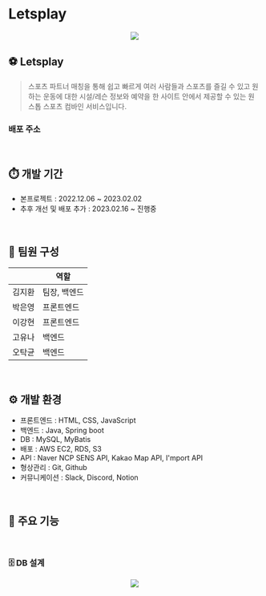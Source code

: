# Letsplay

<p align="center">
 <img src="https://user-images.githubusercontent.com/66414424/231442346-2219686e-1090-42b5-ac49-b0f6b65da761.png">
</p>

## ⚽️ Letsplay
> 스포츠 파트너 매칭을 통해 쉽고 빠르게 여러 사람들과 스포츠를 즐길 수 있고 원하는 운동에 대한 시설/레슨 정보와 예약을 한 사이트 안에서 제공할 수 있는 원스톱 스포츠 컴바인 서비스입니다.

### 배포 주소
<br>

## ⏱️ 개발 기간
- 본프로젝트 : 2022.12.06 ~ 2023.02.02
- 추후 개선 및 배포 추가 : 2023.02.16 ~ 진행중
<br>

## 👥 팀원 구성
|  | 역할 |
| ------------ | ------------- |
| 김지환 | 팀장, 백엔드  |
| 박은영 | 프론트엔드 |
| 이강현 | 프론트엔드 |
| 고유나 | 백엔드 |
| 오탁균 | 백엔드 |
<br>

## ⚙️ 개발 환경
- 프론트엔드 : HTML, CSS, JavaScript
- 백엔드 : Java, Spring boot
- DB : MySQL, MyBatis
- 배포 : AWS EC2, RDS, S3
- API : Naver NCP SENS API, Kakao Map API, I'mport API
- 형상관리 : Git, Github
- 커뮤니케이션 : Slack, Discord, Notion
<br>

## 📌 주요 기능
<br>

### 🗄️ DB 설계
<p align="center">
 <img src="https://user-images.githubusercontent.com/66414424/231448131-8913f8fc-6704-4ffb-b7ac-2b9cd1cdae57.png">
</p>
<br>

